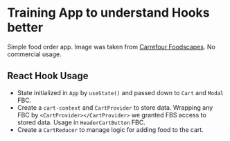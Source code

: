 # Training App to understand Hooks better

Simple food order app.
Image was taken from [Carrefour Foodscapes](https://www.behance.net/gallery/126146535/Carrefour-Foodscapes?tracking_source=search_projects_recommended%7Cfood). No commercial usage.

## React Hook Usage
- State initialized in `App` by `useState()` and passed down to `Cart` and `Modal` FBC.
- Create a `cart-context` and `CartProvider` to store data. Wrapping any FBC by `<CartProvider></CartProvider>` we granted FBS access to stored data. Usage in `HeaderCartButton` FBC.
- Create a `CartReducer` to manage logic for adding food to the cart.

